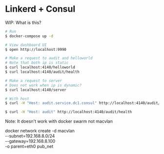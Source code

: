 # Linkerd + Consul

WIP: What is this?


```bash
# Run
$ docker-compose up -d

# View dashboard UI
$ open http://localhost:9990

# Make a request to audit and helloworld
# Note that both ip is static
$ curl localhost:4140/helloworld
$ curl localhost:4140/audit/health

# Make a request to server
# Does not work when ip is dynamic?
$ curl localhost:4140/server

# With host
$ curl -H "Host: audit.service.dc1.consul" http://localhost:4140/audit/health

$ curl -H "Host: audit" http://localhost:4140/audit/health
```

Note: It doesn't work with docker swarm not macvlan

docker network create -d macvlan \
    --subnet=192.168.8.0/24 \
    --gateway=192.168.8.100  \
    -o parent=eth0 pub_net

